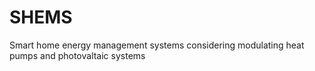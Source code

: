 # SHEMS
Smart home energy management systems considering modulating heat pumps and photovaltaic systems
